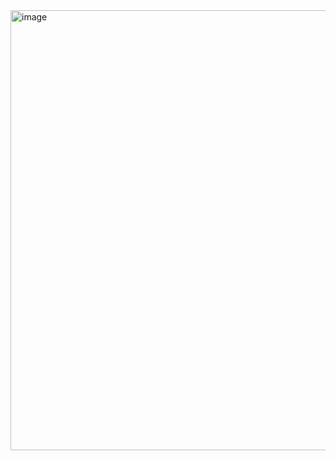 <img width="755" height="704" alt="image" src="https://github.com/user-attachments/assets/0dd2cb91-d188-4358-9bf5-bb14a8486ed2" />
